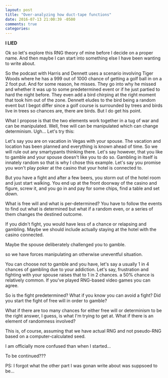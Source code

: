 ```yaml
---
layout: post
title: "Over-analyzing how duct-tape functions"
date: 2016-07-13 21:00:39 -0500
comments: true
categories: 
---
```


**I LIED**

Ok so let's explore this RNG theory of mine before I decide on a proper name. And then maybe I can start into something else I have been wanting to write about.

So the podcast with Harris and Dennett uses a scenario involving Tiger Woods where he has a 999 out of 1000 chance of getting a golf ball in on a 2 foot put. And for some reason, he misses. They go into why he missed and whether it was up to some predetermined event or if he just partied to hard the night before. They even add a bird chirping at the right moment that took him out of the zone. Dennett eludes to the bird being a random event but I begot differ since a golf course is surrounded by trees and birds live in trees so chances are, there are birds. But I do get his point. 

What I propose is that the two elements work together in a tug of war and can be manipulated. Well, free will can be manipulated which can change determinism. Ugh... Let's try this:

Let's say you are on vacation in Vegas with your spouse. The vacation and location has been planned and everything is known ahead of time. So we will rule out any smartypants thinking there. Let's say however, that you like to gamble and your spouse doesn't like you to do so. Gambling in itself is innately random so that is why I chose this example. Let's say you promise you won't play poker at the casino that your hotel is connected to. 

But you have a fight and after a few beers, you storm out of the hotel room and just start walking. You end up at the front doorway of the casino and figure, screw it, and you go in and pay for some chips, find a table and set down.

What is free will and what is per-determined? You have to follow the events to find out what is determined but what if a random even, or a series of them changes the destined outcome. 

If you didn't fight, you would have less of a chance or relapsing and gambling. Maybe we should include actually staying at the hotel with the casino connected.

Maybe the spouse deliberately challenged you to gamble.

so we have forces manipulating an otherwise uneventful situation.

You can choose not to gamble and you have, let's say a usually 1 in 4 chances of gambling due to your addiction. Let's say, frustration and fighting with your spouse raises that to 1 in 2 chances. a 50% chance is relatively common. If you've played RNG-based video games you can agree.

So is the fight predetermined? What if you know you can avoid a fight? Did you start the fight of free will in order to gamble?

What if there are too many chances for either free will or determinism to be the right answer, I guess, is what I'm trying to get at. What if there is an element of randomness involved?

This is, of course, assuming that we have actual RNG and not pseudo-RNG based on a computer-calculated seed.

I am officially more confused than when I started...

To be continued???

PS: I forgot what the other part I was gonan write about was suppsoed to be... 